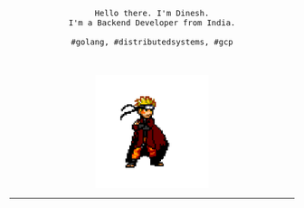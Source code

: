 <p align="center">
  <br>
  <br>
  <br>
  <samp>Hello there. I'm Dinesh.<br> I'm a Backend Developer from India.<br><br>#golang, #distributedsystems, #gcp</samp>
  <br>
  <br>
  <br>
  <br>
  <img src="https://github.com/dineshgowda24/dineshgowda24/blob/master/preview.gif" width="200" />
</p>

------------
